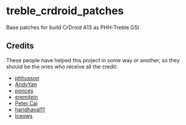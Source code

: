 # treble_crdroid_patches
Base patches for build CrDroid A13 as PHH-Treble GSI

## Credits
These people have helped this project in some way or another, so they should be the ones who receive all the credit:
- [phhusson](https://github.com/phhusson)
- [AndyYan](https://github.com/AndyCGYan)
- [ponces](https://github.com/ponces)
- [eremitein](https://github.com/eremitein)
- [Peter Cai](https://github.com/PeterCxy)
- [haridhayal11](https://github.com/haridhayal11)
- [Iceows](https://github.com/Iceows)
